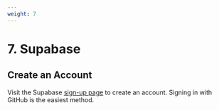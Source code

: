 ```yaml
---
weight: 7
---
```


# 7. Supabase

## Create an Account

Visit the Supabase [sign-up page](https://supabase.com/dashboard/sign-up) to create an account.
Signing in with GitHub is the easiest method.